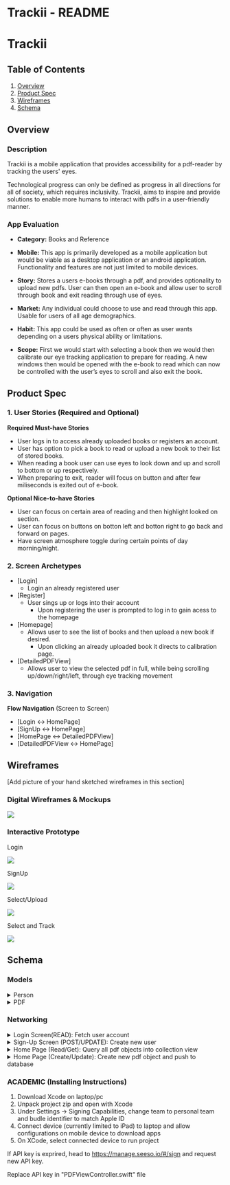 Trackii - README 
===

# Trackii

## Table of Contents
1. [Overview](#Overview)
1. [Product Spec](#Product-Spec)
1. [Wireframes](#Wireframes)
2. [Schema](#Schema)

## Overview
### Description
Trackii is a mobile application that provides accessibility for a pdf-reader by tracking the users' eyes.

Technological progress can only be defined as progress in all directions for all of society, which requires inclusivity. Trackii, aims to inspire and provide solutions to enable more humans to interact with pdfs in a user-friendly manner.

### App Evaluation

- **Category:** Books and Reference
- **Mobile:** This app is primarily developed as a mobile application but would be viable as a desktop application or an android application. Functionality and features are not just limited to mobile devices.

- **Story:** Stores a users e-books through a pdf, and provides optionality to upload new pdfs. User can then open an e-book and allow user to scroll through book and exit reading through use of eyes.

- **Market:** Any individual could choose to use and read through this app. Usable for users of all age demographics.
- **Habit:** This app could be used as often or often as user wants depending on a users physical ability or limitations.

- **Scope:** First we would start with selecting a book then we would then calibrate our eye tracking application to prepare for reading. A new windows then would be opened with the e-book to read which can now be controlled with the user’s eyes to scroll and also exit the book.


## Product Spec

### 1. User Stories (Required and Optional)

**Required Must-have Stories**

- User logs in to access already uploaded books or registers an account.
- User has option to pick a book to read or upload a new book to their list of stored books.
- When reading a book user can use eyes to look down and up and scroll to bottom or up respectively.
- When preparing to exit, reader will focus on button and after few miliseconds is exited out of e-book.

**Optional Nice-to-have Stories**

- User can focus on certain area of reading and then highlight looked on section.
- User can focus on buttons on botton left and botton right to go back and forward on pages.
- Have screen atmosphere toggle during certain points of day morning/night.

### 2. Screen Archetypes

* [Login]
   - Login an already registered user
* [Register]
   - User sings up or logs into their account
       - Upon registering the user is prompted to log in to gain acess to the homepage
* [Homepage]
    - Allows user to see the list of books and then upload a new book if desired.
        * Upon clicking an already uploaded book it directs to calibration page.
* [DetailedPDFView]
    - Allows user to view the selected pdf in full, while being scrolling up/down/right/left, through eye tracking movement
    

### 3. Navigation

**Flow Navigation** (Screen to Screen)

* [Login <-> HomePage]
* [SignUp <-> HomePage]
* [HomePage <-> DetailedPDFView]
* [DetailedPDFView <-> HomePage]

## Wireframes
[Add picture of your hand sketched wireframes in this section]

### Digital Wireframes & Mockups

![](https://i.imgur.com/Tb4Tsvo.png)

### Interactive Prototype
Login

<img src="https://i.imgur.com/Sn91q6g.gif"><br>

SignUp

<img src="https://i.imgur.com/E62d8qy.gif"><br>

Select/Upload

<img src="https://i.imgur.com/PjXTSMg.gif"><br>


Select and Track

<img src="https://i.imgur.com/yDkzZH8.gif"><br>


## Schema 
### Models
<details>
  
  <summary>Person</summary>
  
| Column 1 | Column 2 | Column 3 |
| -------- | -------- | -------- |
| objectId | String   | unique id for user     |
| userName | String   | name of user |
| password | String  | password of user |
  
  
</details>

<details>

  <summary>PDF</summary>

| Column 1 | Column 2 | Column 3 |
| -------- | -------- | -------- |
| objectId | String   | unique id for pdf    |
| userName | Array   | array of images |

</details>

### Networking

<details>
  <summary>Login Screen(READ): Fetch user account</summary>
  
```
      let username = usernameField.text!
      let password = passwordField.text!

      PFUser.logInWithUsername(inBackground: username, password: password){
          (user, error) in
              if user != nil {
                  self.performSegue(withIdentifier: "loginSegue", sender: nil)
              }else{
                  print("Error: \(error?.localizedDescription)");
              }
      }
```
  
</details>

<details>
  <summary>Sign-Up Screen (POST/UPDATE): Create new user</summary>

```
         if passwordTextField.text == passwordConfirmationTextField.text {
            let user = PFUser()
            user["name"] = nameTextField.text
            user.username = usernameTextField.text
            user.password = passwordTextField.text
            
            
            user.signUpInBackground { (success, error) in
                if success {
                    self.performSegue(withIdentifier: "signUpSegue", sender: nil)
                } else {
                    print("Error: \(error?.localizedDescription)")
                }
                
            }
        }else{
            print("Error: passwords not match")
        }  


```
  
</details>

<details>
  <summary>Home Page (Read/Get): Query all pdf objects into collection view</summary>
  
```
        var query = PFQuery(className: "PDF")
        query.includeKeys(["ACL", "pdfArr"])
        //query limit is important to see what max amount of pdfs we want to load in
        query.limit = 40
        query.findObjectsInBackground { (pdfArr, error) in
        if pdfArr != nil{
            //change back to 14
            let a = pdfArr![3]
            let b = a["pdfArr"] as! [PFFileObject]
            self.pdfList = pdfArr!
            
            print("pdfList size:\(self.pdfList.count)")
            self.pdfListView.reloadData()
        } else {
            print("Error: \(error)")
        }
        }
  
  
```
  
  
  
```
        let cell = sender as! PDFCollectionViewCell
        
        let indexPath = pdfListView.indexPath(for: cell)
        
        
        let l = pdfList[indexPath!.item]
        let g = l["pdfArr"] as! [PFFileObject]
        
        
        let secondDetailsViewController = segue.destination as! PDFViewerController
        secondDetailsViewController.pdfPages = g
  
  
```
  
  
</details>

<details>
  <summary>Home Page (Create/Update): Create new pdf object and push to database</summary>
  
```
            let pdfURL = storage.url(forKey: "PDFURL")!
                
            let doc = PDFDocument(url: pdfURL)
                
            for i in 1...doc!.pageCount{
                segmentedPDFToJPGList.append(thumbnailFromPdf(withUrl: pdfURL, pageNumber: i)!)
            }
                   
              
            var stringVersion = [PFFileObject]()
            for i in 0...segmentedPDFToJPGList.count-1 {
                let imageData = segmentedPDFToJPGList[i].pngData()
                let file = PFFileObject(name: "image.png", data: imageData!)!
                stringVersion.append(file)
            }
                
            let parseObject = PFObject(className: "PDF")
            parseObject["pdfArr"] = stringVersion
                
                   
            parseObject.saveInBackground {
                (success: Bool, error: Error?) in
                if (success) {
                    print("Success")
                    self.viewDidLoad()
                } else {
                    print("Fail")
                    print("Error: \(error)")
                }

            }
  
  
```
  
</details>



### ACADEMIC (Installing Instructions)
1. Download Xcode on laptop/pc
2. Unpack project zip and open with Xcode
3. Under Settings -> Signing Capabilities, change team to personal team and budle identifier to match Apple ID
4. Connect device (currently limited to iPad) to laptop and allow configurations on mobile device to download apps
5. On XCode, select connected device to run project

If API key is exprired, head to https://manage.seeso.io/#/sign and request new API key.

Replace API key in "PDFViewController.swift" file

